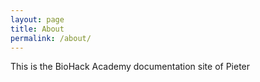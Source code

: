 ```yaml
---
layout: page
title: About
permalink: /about/
---
```


This is the BioHack Academy documentation site of Pieter
